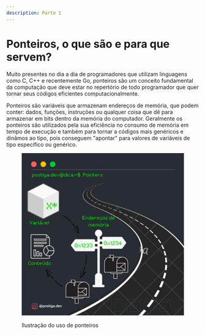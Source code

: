 ```yaml
---
description: Parte 1
---
```


# Ponteiros, o que são e para que servem?

Muito presentes no dia a dia de programadores que utilizam linguagens como C, C++ e recentemente Go, ponteiros são um conceito fundamental da computação que deve estar no repertório de todo programador que quer tornar seus códigos eficientes computacionalmente.

Ponteiros são variáveis que armazenam endereços de memória, que podem conter: dados, funções, instruções ou qualquer coisa que dê para armazenar em bits dentro da memória do computador. Geralmente os ponteiros são utilizados pela sua eficiência no consumo de memória em tempo de execução e também para tornar a códigos mais genéricos e dinâmos ao tipo, pois conseguem "apontar" para valores de variáveis de tipo específico ou genérico.

<figure><img src="../.gitbook/assets/2.png" alt=""><figcaption><p>Ilustração do uso de ponteiros</p></figcaption></figure>
